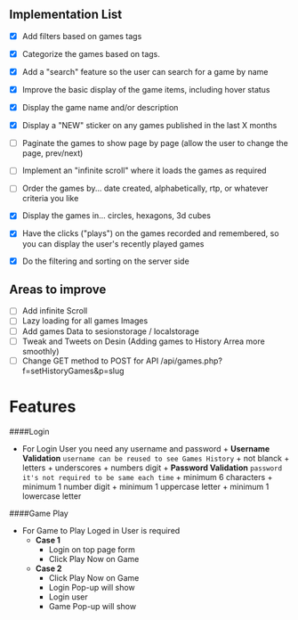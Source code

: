 ## Implementation List

- [x] Add filters based on games tags
- [x] Categorize the games based on tags.
- [x] Add a "search" feature so the user can search for a game by name
- [x] Improve the basic display of the game items, including hover status
- [x] Display the game name and/or description
- [x] Display a "NEW" sticker on any games published in the last X months
- [ ] Paginate the games to show page by page (allow the user to change the page, prev/next)
- [ ] Implement an "infinite scroll" where it loads the games as required
- [ ] Order the games by... date created, alphabetically, rtp, or whatever criteria you like
- [x] Display the games in... circles, hexagons, 3d cubes

- [x] Have the clicks ("plays") on the games recorded and remembered, so you can display the user's recently played games
- [x] Do the filtering and sorting on the server side

## Areas to improve

- [ ] Add infinite Scroll
- [ ] Lazy loading for all games Images
- [ ] Add games Data to sesionstorage / localstorage
- [ ] Tweak and Tweets on Desin (Adding games to History Arrea more smoothly)
- [ ] Change GET method to POST for API /api/games.php?f=setHistoryGames&p=slug

# Features

####Login

- For Login User you need any username and password + **Username Validation**
  `username can be reused to see Games History` + not blanck + letters + underscores + numbers digit + **Password Validation**
  `password it's not required to be same each time` + minimum 6 characters + minimum 1 number digit + minimum 1 uppercase letter + minimum 1 lowercase letter

####Game Play

- For Game to Play Loged in User is required
  - **Case 1**
    - Login on top page form
    - Click Play Now on Game
  - **Case 2**
    - Click Play Now on Game
    - Login Pop-up will show
    - Login user
    - Game Pop-up will show
